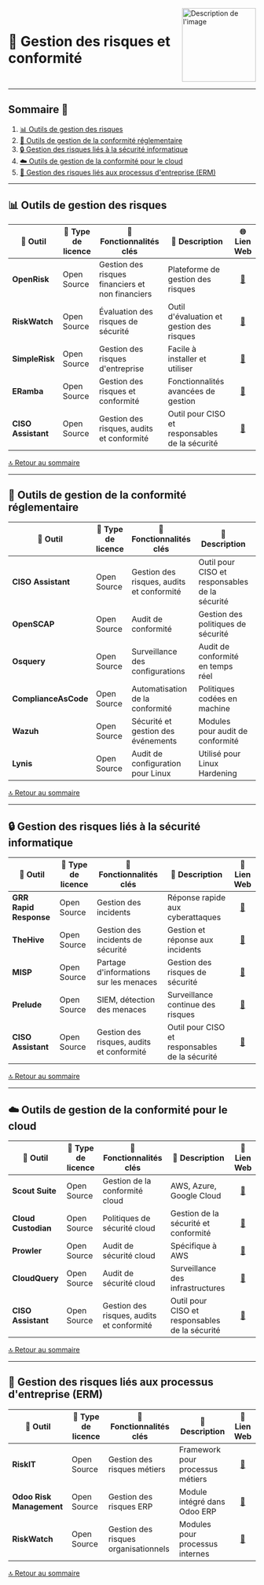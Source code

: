 <div style="display: flex; align-items: center; justify-content: space-between;">
  <h1>🔐 Gestion des risques et conformité</h1>
  <img src="./Img/switchtoopen1.png" alt="Description de l'image" width="150" height="150">
</div>

---

## Sommaire 📖 <a id="sommaire"></a>
1. [📊 Outils de gestion des risques](#gestion-risques)
2. [📜 Outils de gestion de la conformité réglementaire](#gestion-conformite)
3. [🔒 Gestion des risques liés à la sécurité informatique](#securite-informatique)
4. [☁️ Outils de gestion de la conformité pour le cloud](#conformite-cloud)
5. [🏢 Gestion des risques liés aux processus d'entreprise (ERM)](#erm)

---

## 📊 Outils de gestion des risques <a id="gestion-risques"></a>

| 🌟 **Outil** | 🔑 **Type de licence** | 🚀 **Fonctionnalités clés** | 📝 **Description** | 🌐 **Lien Web** |
|---|---|---|---|---|
| **OpenRisk** | Open Source | Gestion des risques financiers et non financiers | Plateforme de gestion des risques | <div align="center"><a href="https://www.openrisk.eu/">🔗</a></div> |
| **RiskWatch** | Open Source | Évaluation des risques de sécurité | Outil d'évaluation et gestion des risques | <div align="center"><a href="https://www.riskwatch.com/">🔗</a></div> |
| **SimpleRisk** | Open Source | Gestion des risques d'entreprise | Facile à installer et utiliser | <div align="center"><a href="https://www.simplerisk.com/">🔗</a></div> |
| **ERamba** | Open Source | Gestion des risques et conformité | Fonctionnalités avancées de gestion | <div align="center"><a href="https://www.eramba.org/">🔗</a></div> |
| **CISO Assistant** | Open Source | Gestion des risques, audits et conformité | Outil pour CISO et responsables de la sécurité | <div align="center"><a href="https://github.com/intuitem/ciso-assistant-community">🔗</a></div> |

[🔝 Retour au sommaire](#sommaire)

---

## 📜 Outils de gestion de la conformité réglementaire <a id="gestion-conformite"></a>

| 🌟 **Outil** | 🔑 **Type de licence** | 🚀 **Fonctionnalités clés** | 📝 **Description** | 🌐 **Lien Web** |
|---|---|---|---|---|
| **CISO Assistant** | Open Source | Gestion des risques, audits et conformité | Outil pour CISO et responsables de la sécurité | <div align="center"><a href="https://github.com/intuitem/ciso-assistant-community">🔗</a></div> |
| **OpenSCAP** | Open Source | Audit de conformité | Gestion des politiques de sécurité | <div align="center"><a href="https://www.open-scap.org/">🔗</a></div> |
| **Osquery** | Open Source | Surveillance des configurations | Audit de conformité en temps réel | <div align="center"><a href="https://osquery.io/">🔗</a></div> |
| **ComplianceAsCode** | Open Source | Automatisation de la conformité | Politiques codées en machine | <div align="center"><a href="https://complianceascode.github.io/">🔗</a></div> |
| **Wazuh** | Open Source | Sécurité et gestion des événements | Modules pour audit de conformité | <div align="center"><a href="https://wazuh.com/">🔗</a></div> |
| **Lynis** | Open Source | Audit de configuration pour Linux | Utilisé pour Linux Hardening | <div align="center"><a href="https://cisofy.com/lynis/">🔗</a></div> |

[🔝 Retour au sommaire](#sommaire)

---

## 🔒 Gestion des risques liés à la sécurité informatique <a id="securite-informatique"></a>

| 🌟 **Outil** | 🔑 **Type de licence** | 🚀 **Fonctionnalités clés** | 📝 **Description** | 🔗 **Lien Web** |
|---|---|---|---|---|
| **GRR Rapid Response** | Open Source | Gestion des incidents | Réponse rapide aux cyberattaques | <div align="center"><a href="https://grr.dev/">🔗</a></div> |
| **TheHive** | Open Source | Gestion des incidents de sécurité | Gestion et réponse aux incidents | <div align="center"><a href="https://thehive-project.org/">🔗</a></div> |
| **MISP** | Open Source | Partage d'informations sur les menaces | Gestion des risques de sécurité | <div align="center"><a href="https://www.misp-project.org/">🔗</a></div> |
| **Prelude** | Open Source | SIEM, détection des menaces | Surveillance continue des risques | <div align="center"><a href="https://www.prelude-siem.org/">🔗</a></div> |
| **CISO Assistant** | Open Source | Gestion des risques, audits et conformité | Outil pour CISO et responsables de la sécurité | <div align="center"><a href="https://github.com/intuitem/ciso-assistant-community">🔗</a></div> |

[🔝 Retour au sommaire](#sommaire)

---

## ☁️ Outils de gestion de la conformité pour le cloud <a id="conformite-cloud"></a>

| 🌟 **Outil** | 🔑 **Type de licence** | 🚀 **Fonctionnalités clés** | 📝 **Description** | 🔗 **Lien Web** |
|---|---|---|---|---|
| **Scout Suite** | Open Source | Gestion de la conformité cloud | AWS, Azure, Google Cloud | <div align="center"><a href="https://github.com/nccgroup/ScoutSuite">🔗</a></div> |
| **Cloud Custodian** | Open Source | Politiques de sécurité cloud | Gestion de la sécurité et conformité | <div align="center"><a href="https://cloudcustodian.io/">🔗</a></div> |
| **Prowler** | Open Source | Audit de sécurité cloud | Spécifique à AWS | <div align="center"><a href="https://github.com/prowler-cloud/prowler">🔗</a></div> |
| **CloudQuery** | Open Source | Audit de sécurité cloud | Surveillance des infrastructures | <div align="center"><a href="https://www.cloudquery.io/">🔗</a></div> |
| **CISO Assistant** | Open Source | Gestion des risques, audits et conformité | Outil pour CISO et responsables de la sécurité | <div align="center"><a href="https://github.com/intuitem/ciso-assistant-community">🔗</a></div> |

[🔝 Retour au sommaire](#sommaire)

---

## 🏢 Gestion des risques liés aux processus d'entreprise (ERM) <a id="erm"></a>

| 🌟 **Outil** | 🔑 **Type de licence** | 🚀 **Fonctionnalités clés** | 📝 **Description** | 🔗 **Lien Web** |
|---|---|---|---|---|
| **RiskIT** | Open Source | Gestion des risques métiers | Framework pour processus métiers | <div align="center"><a href="https://github.com/Open-Risk/riskit">🔗</a></div> |
| **Odoo Risk Management** | Open Source | Gestion des risques ERP | Module intégré dans Odoo ERP | <div align="center"><a href="https://www.odoo.com/app/risk-management">🔗</a></div> |
| **RiskWatch** | Open Source | Gestion des risques organisationnels | Modules pour processus internes | <div align="center"><a href="https://www.riskwatch.com/">🔗</a></div> |

[🔝 Retour au sommaire](#sommaire)
